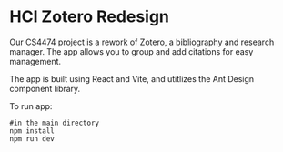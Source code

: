 # HCI Zotero Redesign

Our CS4474 project is a rework of Zotero, a bibliography and research manager. The app allows you to group and add citations for easy management.

The app is built using React and Vite, and utitlizes the Ant Design component library.


To run app:
```
#in the main directory
npm install
npm run dev
```
